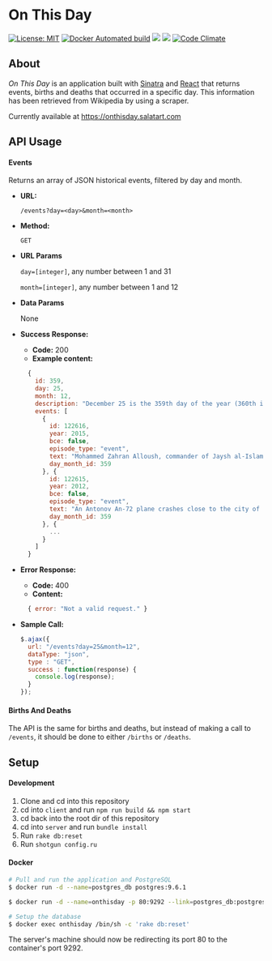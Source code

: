 # On This Day

[![License: MIT](https://img.shields.io/badge/License-MIT-blue.svg)](https://opensource.org/licenses/MIT)
[![Docker Automated build](https://img.shields.io/docker/automated/jrottenberg/ffmpeg.svg)](sasalatart/on-this-day)
[![](https://images.microbadger.com/badges/version/sasalatart/on-this-day.svg)](https://microbadger.com/images/sasalatart/on-this-day)
[![](https://images.microbadger.com/badges/image/sasalatart/on-this-day.svg)](https://microbadger.com/images/sasalatart/on-this-day)
[![Code Climate](https://codeclimate.com/github/sasalatart/on-this-day/badges/gpa.svg)](https://codeclimate.com/github/sasalatart/on-this-day)

## About

*On This Day* is an application built with [Sinatra](https://github.com/sinatra/sinatra) and [React](https://facebook.github.io/react/) that returns events, births and deaths that occurred in a specific day. This information has been retrieved from Wikipedia by using a scraper.

Currently available at https://onthisday.salatart.com

## API Usage

#### Events

Returns an array of JSON historical events, filtered by day and month.

- **URL:**

  `/events?day=<day>&month=<month>`

- **Method:**

  `GET`

- **URL Params**

  `day=[integer]`, any number between 1 and 31

  `month=[integer]`, any number between 1 and 12

- **Data Params**

  None

- **Success Response:**

  - **Code:** 200
  - **Example content:**
  ```javascript
    {
      id: 359,
      day: 25,
      month: 12,
      description: "December 25 is the 359th day of the year (360th in leap years) in the Gregorian calendar. There are six days remaining until the end of the year. This date is slightly more likely to fall on a Tuesday, Friday or Sunday (58 in 400 years each) than on Wednesday or Thursday (57), and slightly less likely to occur on a Monday or Saturday (56).",
      events: [
        {
          id: 122616,
          year: 2015,
          bce: false,
          episode_type: "event",
          text: "Mohammed Zahran Alloush, commander of Jaysh al-Islam (Army of Islam), one of the Syrian opposition factions, is killed by an airstrike.",
          day_month_id: 359
        }, {
          id: 122615,
          year: 2012,
          bce: false,
          episode_type: "event",
          text: "An Antonov An-72 plane crashes close to the city of Shymkent, killing 27 people.",
          day_month_id: 359
        }, {
          ...
        }
      ]
    }
  ```

- **Error Response:**

  - **Code:** 400
  - **Content:**
  ```javascript
    { error: "Not a valid request." }
  ```

- **Sample Call:**

  ```javascript
  $.ajax({
    url: "/events?day=25&month=12",
    dataType: "json",
    type : "GET",
    success : function(response) {
      console.log(response);
    }
  });
  ```

#### Births And Deaths

The API is the same for births and deaths, but instead of making a call to `/events`, it should be done to either `/births` or `/deaths`.

## Setup

#### Development

1. Clone and cd into this repository
2. cd into `client` and run `npm run build && npm start`
3. cd back into the root dir of this repository
4. cd into `server` and run `bundle install`
5. Run `rake db:reset`
6. Run `shotgun config.ru`

#### Docker

```sh
# Pull and run the application and PostgreSQL
$ docker run -d --name=postgres_db postgres:9.6.1

$ docker run -d --name=onthisday -p 80:9292 --link=postgres_db:postgres_db sasalatart/onthisday

# Setup the database
$ docker exec onthisday /bin/sh -c 'rake db:reset'
```

The server's machine should now be redirecting its port 80 to the container's port 9292.
